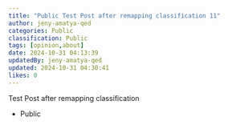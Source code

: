```yaml
---
title: "Public Test Post after remapping classification 11"
author: jeny-amatya-qed
categories: Public
classification: Public
tags: [opinion,about]
date: 2024-10-31 04:13:39 
updatedBy: jeny-amatya-qed
updated: 2024-10-31 04:30:41 
likes: 0
---
```


Test Post after remapping classification
- Public